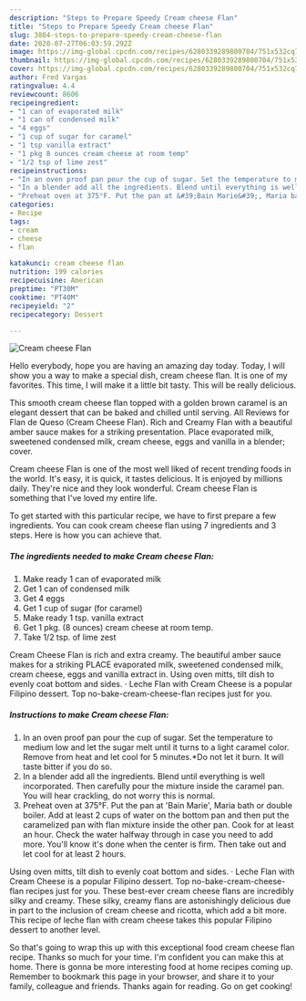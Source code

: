```yaml
---
description: "Steps to Prepare Speedy Cream cheese Flan"
title: "Steps to Prepare Speedy Cream cheese Flan"
slug: 3804-steps-to-prepare-speedy-cream-cheese-flan
date: 2020-07-27T06:03:59.292Z
image: https://img-global.cpcdn.com/recipes/6280339289800704/751x532cq70/cream-cheese-flan-recipe-main-photo.jpg
thumbnail: https://img-global.cpcdn.com/recipes/6280339289800704/751x532cq70/cream-cheese-flan-recipe-main-photo.jpg
cover: https://img-global.cpcdn.com/recipes/6280339289800704/751x532cq70/cream-cheese-flan-recipe-main-photo.jpg
author: Fred Vargas
ratingvalue: 4.4
reviewcount: 8606
recipeingredient:
- "1 can of evaporated milk"
- "1 can of condensed milk"
- "4 eggs"
- "1 cup of sugar for caramel"
- "1 tsp vanilla extract"
- "1 pkg 8 ounces cream cheese at room temp"
- "1/2 tsp of lime zest"
recipeinstructions:
- "In an oven proof pan pour the cup of sugar. Set the temperature to medium low and let the sugar melt until it turns to a light caramel color. Remove from heat and let cool for 5 minutes.*Do not let it burn. It will taste bitter if you do so."
- "In a blender add all the ingredients. Blend until everything is well incorporated. Then carefully pour the mixture inside the caramel pan. You will hear crackling, do not worry this is normal."
- "Preheat oven at 375°F. Put the pan at &#39;Bain Marie&#39;, Maria bath or double boiler. Add at least 2 cups of water on the bottom pan and then put the caramelized pan with flan mixture inside the other pan. Cook for at least an hour. Check the water halfway through in case you need to add more. You&#39;ll know it&#39;s done when the center is firm. Then take out and let cool for at least 2 hours."
categories:
- Recipe
tags:
- cream
- cheese
- flan

katakunci: cream cheese flan 
nutrition: 199 calories
recipecuisine: American
preptime: "PT30M"
cooktime: "PT40M"
recipeyield: "2"
recipecategory: Dessert

---
```



![Cream cheese Flan](https://img-global.cpcdn.com/recipes/6280339289800704/751x532cq70/cream-cheese-flan-recipe-main-photo.jpg)

Hello everybody, hope you are having an amazing day today. Today, I will show you a way to make a special dish, cream cheese flan. It is one of my favorites. This time, I will make it a little bit tasty. This will be really delicious.

This smooth cream cheese flan topped with a golden brown caramel is an elegant dessert that can be baked and chilled until serving. All Reviews for Flan de Queso (Cream Cheese Flan). Rich and Creamy Flan with a beautiful amber sauce makes for a striking presentation. Place evaporated milk, sweetened condensed milk, cream cheese, eggs and vanilla in a blender; cover.

Cream cheese Flan is one of the most well liked of recent trending foods in the world. It's easy, it is quick, it tastes delicious. It is enjoyed by millions daily. They're nice and they look wonderful. Cream cheese Flan is something that I've loved my entire life.


To get started with this particular recipe, we have to first prepare a few ingredients. You can cook cream cheese flan using 7 ingredients and 3 steps. Here is how you can achieve that.

<!--inarticleads1-->

##### The ingredients needed to make Cream cheese Flan:

1. Make ready 1 can of evaporated milk
1. Get 1 can of condensed milk
1. Get 4 eggs
1. Get 1 cup of sugar (for caramel)
1. Make ready 1 tsp. vanilla extract
1. Get 1 pkg. (8 ounces) cream cheese at room temp.
1. Take 1/2 tsp. of lime zest


Cream Cheese Flan is rich and extra creamy. The beautiful amber sauce makes for a striking PLACE evaporated milk, sweetened condensed milk, cream cheese, eggs and vanilla extract in. Using oven mitts, tilt dish to evenly coat bottom and sides. · Leche Flan with Cream Cheese is a popular Filipino dessert. Top no-bake-cream-cheese-flan recipes just for you. 

<!--inarticleads2-->

##### Instructions to make Cream cheese Flan:

1. In an oven proof pan pour the cup of sugar. Set the temperature to medium low and let the sugar melt until it turns to a light caramel color. Remove from heat and let cool for 5 minutes.*Do not let it burn. It will taste bitter if you do so.
1. In a blender add all the ingredients. Blend until everything is well incorporated. Then carefully pour the mixture inside the caramel pan. You will hear crackling, do not worry this is normal.
1. Preheat oven at 375°F. Put the pan at &#39;Bain Marie&#39;, Maria bath or double boiler. Add at least 2 cups of water on the bottom pan and then put the caramelized pan with flan mixture inside the other pan. Cook for at least an hour. Check the water halfway through in case you need to add more. You&#39;ll know it&#39;s done when the center is firm. Then take out and let cool for at least 2 hours.


Using oven mitts, tilt dish to evenly coat bottom and sides. · Leche Flan with Cream Cheese is a popular Filipino dessert. Top no-bake-cream-cheese-flan recipes just for you. These best-ever cream cheese flans are incredibly silky and creamy. These silky, creamy flans are astonishingly delicious due in part to the inclusion of cream cheese and ricotta, which add a bit more. This recipe of leche flan with cream cheese takes this popular Filipino dessert to another level. 

So that's going to wrap this up with this exceptional food cream cheese flan recipe. Thanks so much for your time. I'm confident you can make this at home. There is gonna be more interesting food at home recipes coming up. Remember to bookmark this page in your browser, and share it to your family, colleague and friends. Thanks again for reading. Go on get cooking!
